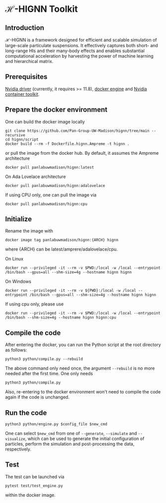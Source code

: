# $\mathcal{H}$-HIGNN Toolkit

## Introduction

$\mathcal{H}$-HIGNN is a framework designed for efficient and scalable simulation of large-scale particulate suspensions. It effectively captures both short- and long-range HIs and their many-body effects and enables substantial computational acceleration by harvesting the power of machine learning and hierarchical matrix.

## Prerequisites
[Nvidia driver](https://www.nvidia.com/en-us/drivers/) (currently, it requires >= 11.8), [docker engine](https://docs.docker.com/engine/install/) and [Nvidia container toolkit](https://docs.nvidia.com/datacenter/cloud-native/container-toolkit/latest/install-guide.html).

## Prepare the docker environment
One can build the docker image locally
```shell
git clone https://github.com/Pan-Group-UW-Madison/hignn/tree/main --recursive
cd hignn/script
docker build --rm -f Dockerfile.hignn.Ampreme -t hignn .
```
or pull the image from the docker hub. By default, it assumes the Ampreme architecture
```shell
docker pull panlabuwmadison/hignn:latest
```
On Ada Lovelace architecture
```shell
docker pull panlabuwmadison/hignn:adalovelace
```
If using CPU only, one can pull the image via
```
docker pull panlabuwmadison/hignn:cpu
```

## Initialize
Rename the image with
```shell
docker image tag panlabuwmadison/hignn:{ARCH} hignn
```
where {ARCH} can be latest/amprere/adalovelace/cpu.

On Linux
```shell
docker run --privileged -it --rm -v $PWD:/local -w /local --entrypoint /bin/bash --gpus=all --shm-size=4g --hostname hignn hignn
```
On Windows
```shell
docker run --privileged -it --rm -v ${PWD}:/local -w /local --entrypoint /bin/bash --gpus=all --shm-size=4g --hostname hignn hignn
```
If using cpu only, please use
```shell
docker run --privileged -it --rm -v $PWD:/local -w /local --entrypoint /bin/bash --shm-size=4g --hostname hignn hignn:cpu
```

## Compile the code

After entering the docker, you can run the Python script at the root directory as follows:
```shell
python3 python/compile.py --rebuild
```

The above command only need once, the argument ``--rebuild`` is no more needed after the first time.  One only needs
```shell
python3 python/compile.py
```
Also, re-entering to the docker environment won't need to compile the code again if the code is unchanged.

## Run the code

```shell
python3 python/engine.py $config_file $new_cmd
```

One can select ``$new_cmd`` from one of ``--generate``, ``--simulate`` and ``--visualize``, which can be used to generate the initial configuration of particles, perform the simulation and post-processing the data, respectively.

## Test

The test can be launched via
```
pytest test/test_engine.py
```
within the docker image.
